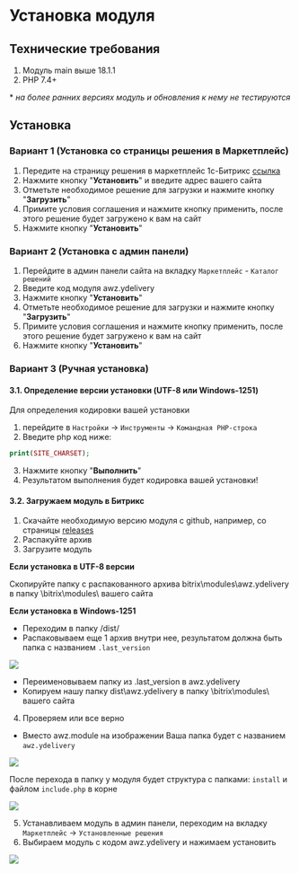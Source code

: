 # Установка модуля
<!-- install-start -->
## Технические требования
1) Модуль main выше 18.1.1
2) PHP 7.4+

\* *на более ранних версиях модуль и обновления к нему не тестируются*

## Установка

### Вариант 1 (Установка со страницы решения в Маркетплейс)

1) Передите на страницу решения в маркетплейс 1с-Битрикс [ссылка](https://marketplace.1c-bitrix.ru/solutions/awz.ydelivery/)
2) Нажмите кнопку "**Установить**" и введите адрес вашего сайта
3) Отметьте необходимое решение для загрузки и нажмите кнопку "**Загрузить**"
4) Примите условия соглашения и нажмите кнопку применить, после этого решение будет загружено к вам на сайт
5) Нажмите кнопку "**Установить**"

### Вариант 2 (Установка с админ панели)

1) Перейдите в админ панели сайта на вкладку `Маркетплейс` - `Каталог решений`
2) Введите код модуля awz.ydelivery
3) Нажмите кнопку "**Установить**"
4) Отметьте необходимое решение для загрузки и нажмите кнопку "**Загрузить**"
5) Примите условия соглашения и нажмите кнопку применить, после этого решение будет загружено к вам на сайт
6) Нажмите кнопку "**Установить**"

### Вариант 3 (Ручная установка)

#### 3.1. Определение версии установки (UTF-8 или Windows-1251)

Для определения кодировки вашей установки 
1) перейдите в `Настройки` -> `Инструменты` -> `Командная PHP-строка` 
2) Введите php код ниже:
```php
print(SITE_CHARSET);
```
3) Нажмите кнопку "**Выполнить**"
4) Результатом выполнения будет кодировка вашей установки!

#### 3.2. Загружаем модуль в Битрикс

1) Скачайте необходимую версию модуля с github, например, со страницы [releases](https://github.com/azahalski/awz.ydelivery/releases)
2) Распакуйте архив
3) Загрузите модуль
   
**Если установка в UTF-8 версии**

Скопируйте папку с распакованного архива bitrix\modules\awz.ydelivery в папку \bitrix\modules\ вашего сайта

**Если установка в Windows-1251**

- Переходим в папку /dist/
- Распаковываем еще 1 архив внутри нее, результатом должна быть папка с названием `.last_version`

![](https://zahalski.dev/images/modules/003-install.png)

- Переименовываем папку из .last_version в awz.ydelivery
- Копируем нашу папку dist\awz.ydelivery в папку \bitrix\modules\ вашего сайта
4) Проверяем или все верно
- Вместо awz.module на изображении Ваша папка будет с названием `awz.ydelivery`

![](https://zahalski.dev/images/modules/001-install.png)

После перехода в папку у модуля будет структура с папками: `install` и файлом `include.php` в корне

![](https://zahalski.dev/images/modules/002-install.png)
  
5) Устанавливаем модуль в админ панели, переходим на вкладку `Маркетплейс` -> `Установленные решения`
6) Выбираем модуль с кодом awz.ydelivery и нажимаем установить

![](https://zahalski.dev/images/modules/004-install.png)

<!-- install-end -->